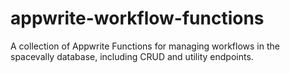 # appwrite-workflow-functions
A collection of Appwrite Functions for managing workflows in the spacevally database, including CRUD and utility endpoints.
